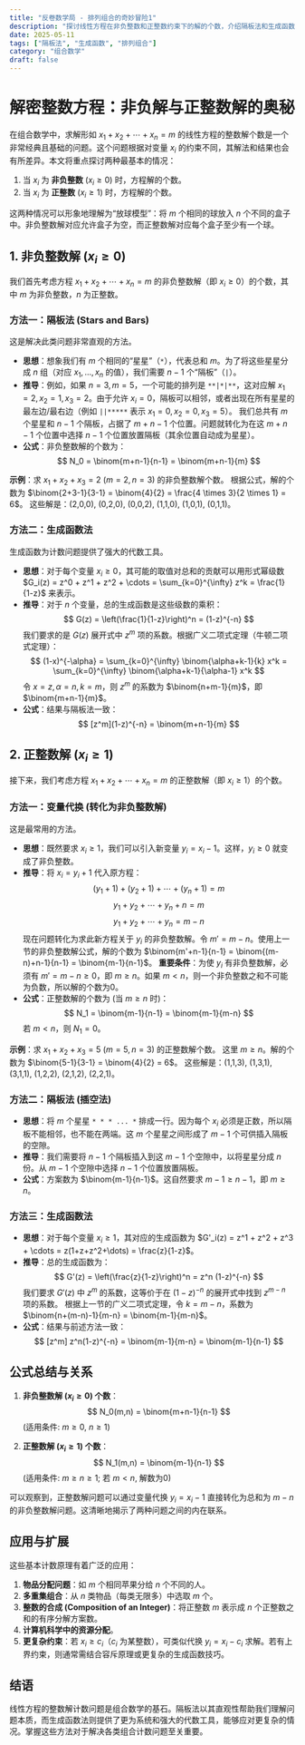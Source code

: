 ```yaml
---
title: "反卷数学局 - 排列组合的奇妙冒险1"
description: "探讨线性方程在非负整数和正整数约束下的解的个数，介绍隔板法和生成函数等经典求解技巧"
date: 2025-05-11 
tags: ["隔板法", "生成函数", "排列组合"]
category: "组合数学"
draft: false
---
```


# 解密整数方程：非负解与正整数解的奥秘

在组合数学中，求解形如 $x_1 + x_2 + \cdots + x_n = m$ 的线性方程的整数解个数是一个非常经典且基础的问题。这个问题根据对变量 $x_i$ 的约束不同，其解法和结果也会有所差异。本文将重点探讨两种最基本的情况：

1.  当 $x_i$ 为 **非负整数** ($x_i \ge 0$) 时，方程解的个数。
2.  当 $x_i$ 为 **正整数** ($x_i \ge 1$) 时，方程解的个数。

这两种情况可以形象地理解为“放球模型”：将 $m$ 个相同的球放入 $n$ 个不同的盒子中。非负整数解对应允许盒子为空，而正整数解对应每个盒子至少有一个球。

## 1. 非负整数解 ($x_i \ge 0$)

我们首先考虑方程 $x_1 + x_2 + \cdots + x_n = m$ 的非负整数解（即 $x_i \ge 0$）的个数，其中 $m$ 为非负整数，$n$ 为正整数。

### 方法一：隔板法 (Stars and Bars)

这是解决此类问题非常直观的方法。

*   **思想**：想象我们有 $m$ 个相同的“星星”（`*`），代表总和 $m$。为了将这些星星分成 $n$ 组（对应 $x_1, \dots, x_n$ 的值），我们需要 $n-1$ 个“隔板”（`|`）。
*   **推导**：例如，如果 $n=3, m=5$，一个可能的排列是 `**|*|**`，这对应解 $x_1=2, x_2=1, x_3=2$。由于允许 $x_i=0$，隔板可以相邻，或者出现在所有星星的最左边/最右边（例如 `||*****` 表示 $x_1=0, x_2=0, x_3=5$）。
    我们总共有 $m$ 个星星和 $n-1$ 个隔板，占据了 $m+n-1$ 个位置。问题就转化为在这 $m+n-1$ 个位置中选择 $n-1$ 个位置放置隔板（其余位置自动成为星星）。
*   **公式**：非负整数解的个数为：
    $$ N_0 = \binom{m+n-1}{n-1} = \binom{m+n-1}{m} $$

**示例**：求 $x_1 + x_2 + x_3 = 2$ ($m=2, n=3$) 的非负整数解个数。
根据公式，解的个数为 $\binom{2+3-1}{3-1} = \binom{4}{2} = \frac{4 \times 3}{2 \times 1} = 6$。
这些解是：(2,0,0), (0,2,0), (0,0,2), (1,1,0), (1,0,1), (0,1,1)。

### 方法二：生成函数法

生成函数为计数问题提供了强大的代数工具。

*   **思想**：对于每个变量 $x_i \ge 0$，其可能的取值对总和的贡献可以用形式幂级数 $G_i(z) = z^0 + z^1 + z^2 + \cdots = \sum_{k=0}^{\infty} z^k = \frac{1}{1-z}$ 来表示。
*   **推导**：对于 $n$ 个变量，总的生成函数是这些级数的乘积：
    $$ G(z) = \left(\frac{1}{1-z}\right)^n = (1-z)^{-n} $$
    我们要求的是 $G(z)$ 展开式中 $z^m$ 项的系数。根据广义二项式定理（牛顿二项式定理）：
    $$ (1-x)^{-\alpha} = \sum_{k=0}^{\infty} \binom{\alpha+k-1}{k} x^k = \sum_{k=0}^{\infty} \binom{\alpha+k-1}{\alpha-1} x^k $$
    令 $x=z, \alpha=n, k=m$，则 $z^m$ 的系数为 $\binom{n+m-1}{m}$，即 $\binom{m+n-1}{m}$。
*   **公式**：结果与隔板法一致：
    $$ [z^m](1-z)^{-n} = \binom{m+n-1}{m} $$

## 2. 正整数解 ($x_i \ge 1$)

接下来，我们考虑方程 $x_1 + x_2 + \cdots + x_n = m$ 的正整数解（即 $x_i \ge 1$）的个数。

### 方法一：变量代换 (转化为非负整数解)

这是最常用的方法。

*   **思想**：既然要求 $x_i \ge 1$，我们可以引入新变量 $y_i = x_i - 1$。这样，$y_i \ge 0$ 就变成了非负整数。
*   **推导**：将 $x_i = y_i + 1$ 代入原方程：
    $$ (y_1+1) + (y_2+1) + \cdots + (y_n+1) = m $$
    $$ y_1 + y_2 + \cdots + y_n + n = m $$
    $$ y_1 + y_2 + \cdots + y_n = m-n $$
    现在问题转化为求此新方程关于 $y_i$ 的非负整数解。令 $m' = m-n$。使用上一节的非负整数解公式，解的个数为 $\binom{m'+n-1}{n-1} = \binom{(m-n)+n-1}{n-1} = \binom{m-1}{n-1}$。
    **重要条件**：为使 $y_i$ 有非负整数解，必须有 $m' = m-n \ge 0$，即 $m \ge n$。如果 $m < n$，则一个非负整数之和不可能为负数，所以解的个数为0。
*   **公式**：正整数解的个数为 (当 $m \ge n$ 时)：
    $$ N_1 = \binom{m-1}{n-1} = \binom{m-1}{m-n} $$
    若 $m < n$，则 $N_1 = 0$。

**示例**：求 $x_1 + x_2 + x_3 = 5$ ($m=5, n=3$) 的正整数解个数。
这里 $m \ge n$。解的个数为 $\binom{5-1}{3-1} = \binom{4}{2} = 6$。
这些解是：(1,1,3), (1,3,1), (3,1,1), (1,2,2), (2,1,2), (2,2,1)。

### 方法二：隔板法 (插空法)

*   **思想**：将 $m$ 个星星 `* * * ... *` 排成一行。因为每个 $x_i$ 必须是正数，所以隔板不能相邻，也不能在两端。这 $m$ 个星星之间形成了 $m-1$ 个可供插入隔板的空隙。
*   **推导**：我们需要将 $n-1$ 个隔板插入到这 $m-1$ 个空隙中，以将星星分成 $n$ 份。从 $m-1$ 个空隙中选择 $n-1$ 个位置放置隔板。
*   **公式**：方案数为 $\binom{m-1}{n-1}$。这自然要求 $m-1 \ge n-1$，即 $m \ge n$。

### 方法三：生成函数法

*   **思想**：对于每个变量 $x_i \ge 1$，其对应的生成函数为 $G'_i(z) = z^1 + z^2 + z^3 + \cdots = z(1+z+z^2+\dots) = \frac{z}{1-z}$。
*   **推导**：总的生成函数为：
    $$ G'(z) = \left(\frac{z}{1-z}\right)^n = z^n (1-z)^{-n} $$
    我们要求 $G'(z)$ 中 $z^m$ 的系数，这等价于在 $(1-z)^{-n}$ 的展开式中找到 $z^{m-n}$ 项的系数。
    根据上一节的广义二项式定理，令 $k = m-n$，系数为 $\binom{n+(m-n)-1}{m-n} = \binom{m-1}{m-n}$。
*   **公式**：结果与前述方法一致：
    $$ [z^m] z^n(1-z)^{-n} = \binom{m-1}{m-n} = \binom{m-1}{n-1} $$

## 公式总结与关系

1.  **非负整数解 ($x_i \ge 0$) 个数**：
    $$ N_0(m,n) = \binom{m+n-1}{n-1} $$
    (适用条件: $m \ge 0$, $n \ge 1$)

2.  **正整数解 ($x_i \ge 1$) 个数**：
    $$ N_1(m,n) = \binom{m-1}{n-1} $$
    (适用条件: $m \ge n \ge 1$; 若 $m < n$, 解数为0)

可以观察到，正整数解问题可以通过变量代换 $y_i = x_i - 1$ 直接转化为总和为 $m-n$ 的非负整数解问题。这清晰地揭示了两种问题之间的内在联系。

## 应用与扩展

这些基本计数原理有着广泛的应用：

1.  **物品分配问题**：如 $m$ 个相同苹果分给 $n$ 个不同的人。
2.  **多重集组合**：从 $n$ 类物品（每类无限多）中选取 $m$ 个。
3.  **整数的合成 (Composition of an Integer)**：将正整数 $m$ 表示成 $n$ 个正整数之和的有序分解方案数。
4.  **计算机科学中的资源分配**。
5.  **更复杂约束**：若 $x_i \ge c_i$（$c_i$ 为某整数），可类似代换 $y_i = x_i - c_i$ 求解。若有上界约束，则通常需结合容斥原理或更复杂的生成函数技巧。

## 结语

线性方程的整数解计数问题是组合数学的基石。隔板法以其直观性帮助我们理解问题本质，而生成函数法则提供了更为系统和强大的代数工具，能够应对更复杂的情况。掌握这些方法对于解决各类组合计数问题至关重要。